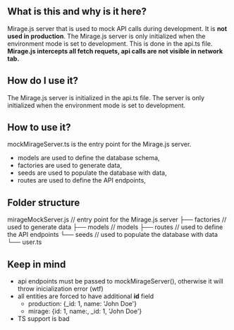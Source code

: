 ## What is this and why is it here?

Mirage.js server that is used to mock API calls during development. It is **not used in production**. The Mirage.js server is only initialized when the environment mode is set to development. This is done in the api.ts file. **Mirage.js intercepts all fetch requets, api calls are not visible in network tab.**

## How do I use it?

The Mirage.js server is initialized in the api.ts file. The server is only initialized when the environment mode is set to development.

## How to use it?

mockMirageServer.ts is the entry point for the Mirage.js server.

- models are used to define the database schema,
- factories are used to generate data,
- seeds are used to populate the database with data,
- routes are used to define the API endpoints,

## Folder structure

mirageMockServer.js // entry point for the Mirage.js server
├── factories // used to generate data
├── models // models
├── routes // used to define the API endpoints
└── seeds // used to populate the database with data
└── user.ts

## Keep in mind

- api endpoints must be passed to mockMirageServer(), otherwise it will throw inicialization error (wtf)
- all entities are forced to have additional **id** field
  - production: {\_id: 1, name: 'John Doe'}
  - mirage: {id: 1, name:, \_id: 1, 'John Doe'}
- TS support is bad
